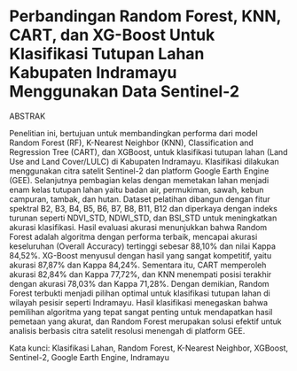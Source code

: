 # Perbandingan Random Forest, KNN, CART, dan XG-Boost Untuk Klasifikasi Tutupan Lahan Kabupaten Indramayu Menggunakan Data Sentinel-2
ABSTRAK

Penelitian ini, bertujuan untuk membandingkan performa dari model  Random Forest (RF), K-Nearest Neighbor (KNN), Classification and Regression Tree (CART), dan XGBoost, untuk klasifikasi tutupan lahan (Land Use and Land Cover/LULC) di Kabupaten Indramayu. Klasifikasi dilakukan menggunakan citra satelit Sentinel-2 dan platform Google Earth Engine (GEE). Selanjutnya pembagian kelas dengan  memetakan lahan menjadi  enam kelas tutupan lahan yaitu badan air, permukiman, sawah, kebun campuran, tambak, dan hutan. Dataset pelatihan dibangun dengan fitur spektral B2, B3, B4, B5, B6, B7, B8, B11, B12 dan diperkaya dengan indeks turunan seperti NDVI_STD, NDWI_STD, dan BSI_STD untuk meningkatkan akurasi klasifikasi. Hasil evaluasi akurasi menunjukkan bahwa Random Forest adalah algoritma dengan performa terbaik, mencapai akurasi keseluruhan (Overall Accuracy) tertinggi sebesar 88,10% dan nilai Kappa 84,52%. XG-Boost menyusul dengan hasil yang sangat kompetitif, yaitu akurasi 87,87% dan Kappa 84,24%. Sementara itu, CART memperoleh akurasi 82,84% dan Kappa 77,72%, dan KNN menempati posisi terakhir dengan akurasi 78,03% dan Kappa 71,28%. Dengan demikian, Random Forest terbukti menjadi pilihan optimal untuk klasifikasi tutupan lahan di wilayah pesisir seperti Indramayu. Hasil klasifikasi  menegaskan bahwa pemilihan algoritma yang tepat sangat penting untuk mendapatkan hasil pemetaan yang akurat, dan Random Forest merupakan solusi efektif untuk analisis berbasis citra satelit resolusi menengah di platform GEE.

Kata kunci: Klasifikasi Lahan, Random Forest, K-Nearest Neighbor, XGBoost, Sentinel-2, Google Earth Engine, Indramayu
